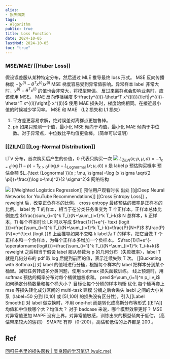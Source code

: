 ```yaml
---
alias:
- 损失函数
tags:
- Algorithm
public: true
title: Loss Function
date: 2024-10-05
lastMod: 2024-10-05
toc: "true"
---
```


### MSE/MAE/ [[Huber Loss]]
假设误差服从某种特定分布，然后通过 MLE 推导最终 loss 形式。
MSE 反向传播梯度 $-\left(y^{(i)}-\theta^T x^{(i)}\right) x^{(i)}$
MSE 梯度容易受到异常值影响。异常样本 label 非常大时，$y^{(i)}-\theta^T x^{(i)}$ 的值也会非常大，将模型带偏。
反过来离群点会影响业务时，应该使用 MSE。
MAE 反向传播梯度 $-\frac{y^{(i)}-\theta^T x^{(i)}}{\left|y^{(i)}-\theta^T x^{(i)}\right|} x^{(i)}$
使用 MAE 损失时，梯度始终相同。在接近最小值的时候减少学习率。
MSE 和 MAE （L2 损失和 L1 损失）
1. 平方差更容易求解，绝对误差对离群点更加鲁棒。
2. pb 如果只预测一个值，最小化 MSE 倾向于均值，最小化 MAE 倾向于中位数。对于异常点，中位数比平均值更鲁棒。（简单可以证明）
### [[ZILN]] [[Log-Normal Distribution]]
LTV 分布，首次购买后产生的价值，0 代表只购买一次
![](https://media.xiang578.com/202307040844126-ltv-distribution.png)
$L_{Z I L N}(x ; p, \mu, \sigma)=-\mathbf{1}_{x=0} \log (1-p)-\mathbf{1}_{x>0}\left(\log p-L_{\text {Lognormal }}(x ; \mu, \sigma)\right)$
x 是 label
p 预估购买概率
预估金额 $L_{\text {Lognormal }}(x ; \mu, \sigma)=\log (x \sigma \sqrt{2 \pi})+\frac{(\log x-\mu)^2}{2 \sigma^2}$
网络结构

![](https://media.xiang578.com/202307040850118-ziln-loss.png)
[[Weighted Logistics Regression]] 预估用户观看时长
出处 [[@Deep Neural Networks for YouTube Recommendations]]
[[Cross Entropy Loss]] ，reweight 后，改变正负样本的比例。
cross entropy 最终预估的概率是正样本的比例。
label 为 T 的样本，相当于在分类任务重变为 T 个正样本。正样本总体比例变成 $\frac{\sum_{i=1}^k T_i}{N+\sum_{i=1}^k T_i-k}$
N 总样本，k 正样本，Ti 每个样本时长
LR 可以写成
$\frac{1}{1+e^{- \text {logit }}}=\frac{\sum_{i=1}^k T_i}{N+\sum_{i=1}^k T_i-k}=\frac{P}{N+P}$
$\frac{P}{N}=e^{\text {logit }}$
上面推导如果不忽略 k
label为 T 的样本，把它当做 T 个正样本和一个负样本，为每个正样本多增加一个负样本。
$\frac{1}{1+e^{-\operatorname{logit}}}=\frac{\sum_{i=1}^k T_i}{N+\sum_{i=1}^k T_i-k+k}$
reweight 之后相当于假设 label 服从参数为 p 的几何分布（失败概率），label T就是几何分布的 pdf 取 log 后提到前面的值，表示连续失败 T 次。
[[Bucketing with Softmax]] 对 label 的值域进行分桶，根据每个样本的 label 把样本分到某个桶里。回归任务转成多分类问题，使用 softmax 损失函数训练。
线上预测时，用 softmax 预估的概率分布对每个桶做加权求和。
pred $=\sum_{i=1}^n p_i v_i$
如何确定分桶数量和每个桶大小？
目标让每个分桶的样本均衡
优化
每个桶再套上 mse 等损失转化成分区间的 multi-task 建模
分桶之后会丢失 laebl 之间的大小关系（label=50 分到 [0,10] 或 [51,100] 的损失没有区分性)。引入[[Label Smooth]]
对 label 做变换时，不用 one-hot 而是转化成高斯分布等形式
[[ETA]]
均值和中位数哪个大？均值大？
对于 badcase 来说，哪个模型效果更好？
MSE 对异常值更加
MAPE 没有上界，对异常值敏感，训练出来的模型倾向于低估。（高估带来较大的惩罚）
SMAPE 有界（0-200），高估和低估的上界都是 200 。

## Ref
[回归任务里的损失函数 | 吴良超的学习笔记 (wulc.me)](https://wulc.me/2023/05/02/%E5%9B%9E%E5%BD%92%E4%BB%BB%E5%8A%A1%E9%87%8C%E7%9A%84%E6%8D%9F%E5%A4%B1%E5%87%BD%E6%95%B0/)